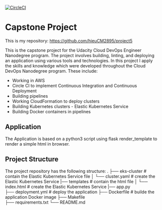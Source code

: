 [![CircleCI](https://dl.circleci.com/status-badge/img/gh/hieuCM2895/project5/tree/master.svg?style=svg)](https://dl.circleci.com/status-badge/redirect/gh/hieuCM2895/project5/tree/master)

# Capstone Project

This is my repository: https://github.com/hieuCM2895/project5

This is the capstone project for the Udacity Cloud DevOps Engineer Nanodegree program. The project involves building, linting, and deploying an application using various tools and technologies.
In this project I apply the skills and knowledge which were developed throughout the Cloud DevOps Nanodegree program. These include:

- Working in AWS
- Circle CI to implement Continuous Integration and Continuous Deployment
- Building pipelines
- Working CloudFormation to deploy clusters
- Building Kubernetes clusters - Elastic Kubernetes Service
- Building Docker containers in pipelines

## Application

The Application is based on a python3 script using flask render_template to render a simple html in browser.

## Project Structure

The project repository has the following structure:
.
├── eks-cluster # contain the Elastic Kubernetes Service file
│ └── cluster.yaml # create the Elastic Kubernetes Service
|── templates # contain the html file
│ └── index.html # create the Elastic Kubernetes Service
|── app.py  
├── deployment.yml # deploy the application
├── Dockerfile # builde the application Docker image
├── Makefile  
├── requirements.txt
└── README.md
